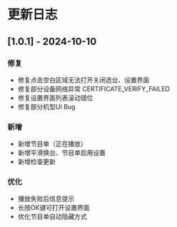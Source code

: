 # 更新日志

## [1.0.1] - 2024-10-10

### 修复

- 修复点击空白区域无法打开关闭选台、设置界面
- 修复部分设备网络异常 CERTIFICATE_VERIFY_FAILED
- 修复设置界面列表滚动错位
- 修复部分机型UI Bug

### 新增
- 新增节目单（正在播放）
- 新增平滑换台、节目单启用设置
- 新增检查更新

### 优化

- 播放失败后信息提示
- 长按OK键可打开设置界面
- 优化节目单自动隐藏方式
